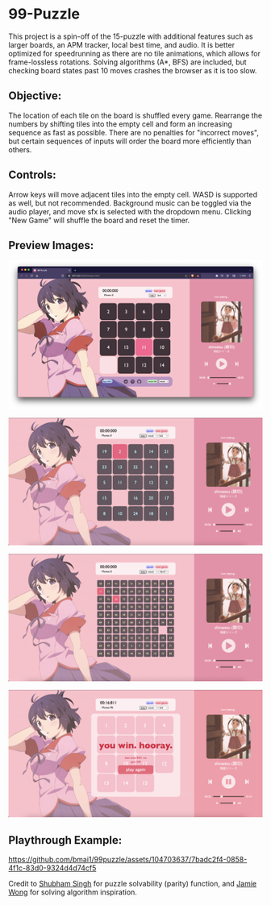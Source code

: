 # 99-Puzzle
This project is a spin-off of the 15-puzzle with additional features such as larger boards, an APM tracker, local best time, and audio.
It is better optimized for speedrunning as there are no tile animations, which allows for frame-lossless rotations. Solving algorithms (A*, BFS) are included, but checking board states past 10 moves crashes the browser as it is too slow.


## Objective: 
The location of each tile on the board is shuffled every game. Rearrange the numbers by shifting tiles into the empty cell and form an increasing sequence as fast as possible. There are no penalties for "incorrect moves", but certain sequences of inputs will order the board more efficiently than others.

## Controls: 
Arrow keys will move adjacent tiles into the empty cell. WASD is supported as well, but not recommended. Background music
can be toggled via the audio player, and move sfx is selected with the dropdown menu. Clicking "New Game" will shuffle the
board and reset the timer. 


## Preview Images:

![demo](/preview/browserview.png)

![demo 5x5 board](/preview/demo5x5.png)

![demo 10x10 board](/preview/demo10x10.png)

![demo victory popup](/preview/demo_stats.png)

## Playthrough Example: 

https://github.com/bmai1/99puzzle/assets/104703637/7badc2f4-0858-4f1c-83d0-9324d4d74cf5

Credit to [Shubham Singh](https://github.com/imshubhamsingh/15-puzzle/commit/e016ad30a9560d2450618a99e9e5b218123f50ae#diff-8478a7bac0240dc851826c916a23b44e3e318bf3e480424aea77d533e1d770fe) for puzzle solvability (parity) function, and [Jamie Wong](https://github.com/jlfwong/fifteen-puzzle) for solving algorithm inspiration.
